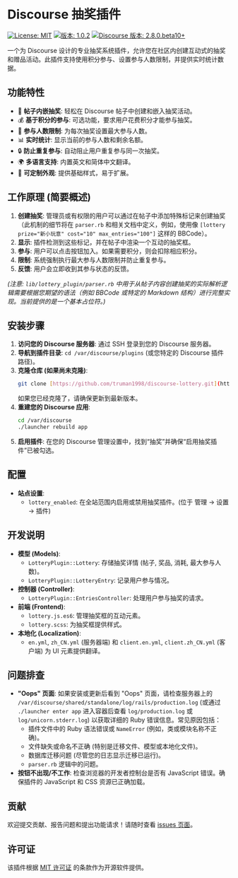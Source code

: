 # Discourse 抽奖插件

[![License: MIT](https://img.shields.io/badge/License-MIT-yellow.svg)](https://opensource.org/licenses/MIT)
[![版本: 1.0.2](https://img.shields.io/badge/version-1.0.2-blue.svg)](https://github.com/truman1998/discourse-lottery)
[![Discourse 版本: 2.8.0.beta10+](https://img.shields.io/badge/Discourse-2.8.0.beta10%2B-brightgreen.svg)](https://www.discourse.org/)

一个为 Discourse 设计的专业抽奖系统插件，允许您在社区内创建互动式的抽奖和赠品活动。此插件支持使用积分参与、设置参与人数限制，并提供实时统计数据。

## 功能特性

- 🎉 **帖子内嵌抽奖**: 轻松在 Discourse 帖子中创建和嵌入抽奖活动。
- 💰 **基于积分的参与**: 可选功能，要求用户花费积分才能参与抽奖。
- 🛑 **参与人数限制**: 为每次抽奖设置最大参与人数。
- 📊 **实时统计**: 显示当前的参与人数和剩余名额。
- 🔒 **防止重复参与**: 自动阻止用户重复参与同一次抽奖。
- 🌍 **多语言支持**: 内置英文和简体中文翻译。
- 🎨 **可定制外观**: 提供基础样式，易于扩展。

## 工作原理 (简要概述)

1.  **创建抽奖**: 管理员或有权限的用户可以通过在帖子中添加特殊标记来创建抽奖（此机制的细节将在 `parser.rb` 和相关文档中定义，例如，使用像 `[lottery prize="新小玩意" cost="10" max_entries="100"]` 这样的 BBCode）。
2.  **显示**: 插件检测到这些标记，并在帖子中渲染一个互动的抽奖框。
3.  **参与**: 用户可以点击按钮加入。如果需要积分，则会扣除相应积分。
4.  **限制**: 系统强制执行最大参与人数限制并防止重复参与。
5.  **反馈**: 用户会立即收到其参与状态的反馈。

*(注意: `lib/lottery_plugin/parser.rb` 中用于从帖子内容创建抽奖的实际解析逻辑需要根据您期望的语法（例如 BBCode 或特定的 Markdown 结构）进行完整实现。当前提供的是一个基本占位符。)*

## 安装步骤

1.  **访问您的 Discourse 服务器**: 通过 SSH 登录到您的 Discourse 服务器。
2.  **导航到插件目录**: `cd /var/discourse/plugins` (或您特定的 Discourse 插件路径)。
3.  **克隆仓库 (如果尚未克隆)**:
    ```bash
    git clone [https://github.com/truman1998/discourse-lottery.git](https://github.com/truman1998/discourse-lottery.git)
    ```
    如果您已经克隆了，请确保更新到最新版本。
4.  **重建您的 Discourse 应用**:
    ```bash
    cd /var/discourse
    ./launcher rebuild app
    ```
5.  **启用插件**: 在您的 Discourse 管理设置中，找到“抽奖”并确保“启用抽奖插件”已被勾选。

## 配置

- **站点设置**:
    - `lottery_enabled`: 在全站范围内启用或禁用抽奖插件。(位于 管理 -> 设置 -> 插件)

## 开发说明

- **模型 (Models)**:
    - `LotteryPlugin::Lottery`: 存储抽奖详情 (帖子, 奖品, 消耗, 最大参与人数)。
    - `LotteryPlugin::LotteryEntry`: 记录用户参与情况。
- **控制器 (Controller)**:
    - `LotteryPlugin::EntriesController`: 处理用户参与抽奖的请求。
- **前端 (Frontend)**:
    - `lottery.js.es6`: 管理抽奖框的互动元素。
    - `lottery.scss`: 为抽奖框提供样式。
- **本地化 (Localization)**:
    - `en.yml`, `zh_CN.yml` (服务器端) 和 `client.en.yml`, `client.zh_CN.yml` (客户端) 为 UI 元素提供翻译。

## 问题排查

- **"Oops" 页面**: 如果安装或更新后看到 "Oops" 页面，请检查服务器上的 `/var/discourse/shared/standalone/log/rails/production.log` (或通过 `./launcher enter app` 进入容器后查看 `log/production.log` 或 `log/unicorn.stderr.log`) 以获取详细的 Ruby 错误信息。常见原因包括：
    - 插件文件中的 Ruby 语法错误或 `NameError` (例如，类或模块名称不正确)。
    - 文件缺失或命名不正确 (特别是迁移文件、模型或本地化文件)。
    - 数据库迁移问题 (尽管您的日志显示迁移已运行)。
    - `parser.rb` 逻辑中的问题。
- **按钮不出现/不工作**: 检查浏览器的开发者控制台是否有 JavaScript 错误。确保插件的 JavaScript 和 CSS 资源已正确加载。

## 贡献

欢迎提交贡献、报告问题和提出功能请求！请随时查看 [issues 页面](https://github.com/truman1998/discourse-lottery/issues)。

## 许可证

该插件根据 [MIT 许可证](https://opensource.org/licenses/MIT) 的条款作为开源软件提供。
